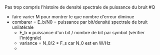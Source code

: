 Pas trop compris l'histoire de densité spectrale de puissance du bruit #Q

+ faire varier M pour montrer le que nombre d'erreur diminue
+ combarer  = E_b/N0 = puissance par bit/densité spectrale de bruit unilatérale
  + E_b = puissance d'un bit / nombre de bit par symbol (vérifier l'intégrale)
  + variance = N_0/2 * F_s  car N_0 est en W/Hz
  + 